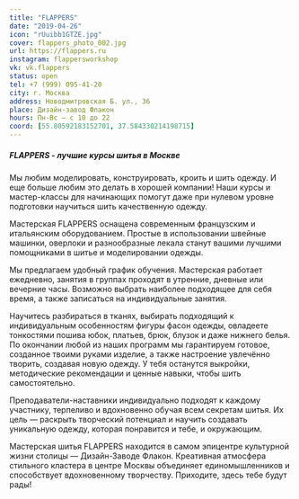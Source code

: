 ```yaml
---
title: "FLAPPERS"
date: "2019-04-26"
icon: "rUuibb1GTZE.jpg"
cover: flappers_photo_002.jpg
url: https://flappers.ru
instagram: flappersworkshop
vk: vk.flappers
status: open
tel: +7 (999) 095-41-20
city: г. Москва
address: Новодмитровская Б. ул., 36
place: Дизайн-завод Флакон
hours: Пн-Вс — с 10 до 22
coord: [55.80592183152701, 37.584330214198715]
---
```


##### FLAPPERS - лучшие курсы шитья в Москве

Мы любим моделировать, конструировать, кроить и шить одежду. И еще больше любим это делать в хорошей компании! Наши курсы и мастер-классы для начинающих помогут даже при нулевом уровне подготовки научиться шить качественную одежду.

Мастерская FLAPPERS оснащена современным французским и итальянским оборудованием. Простые в использовании швейные машинки, оверлоки и разнообразные лекала станут вашими лучшими помощниками в шитье и моделировании одежды.

Мы предлагаем удобный график обучения. Мастерская работает ежедневно, занятия в группах проходят в утренние, дневные или вечерние часы. Возможно выбрать наиболее подходящее для себя время, а также записаться на индивидуальные занятия.

Научитесь разбираться в тканях, выбирать подходящий к индивидуальным особенностям фигуры фасон одежды, овладеете тонкостями пошива юбок, платьев, брюк, блузок и даже нижнего белья. По окончании любой из наших программ мы гарантируем готовое, созданное твоими руками изделие, а также настроение увлечённо творить, создавая новую одежду. У тебя останутся выкройки, методические рекомендации и ценные навыки, чтобы шить самостоятельно.

Преподаватели-наставники индивидуально подходят к каждому участнику, терпеливо и вдохновенно обучая всем секретам шитья. Их цель — раскрыть творческий потенциал и научить создавать уникальную одежду, которая понравится и тебе, и окружающим.

Мастерская шитья FLAPPERS находится в самом эпицентре культурной жизни столицы — Дизайн-Заводе Флакон. Креативная атмосфера стильного кластера в центре Москвы объединяет единомышленников и способствует вдохновенному творчеству. Приходите, здесь тебе будут рады!
